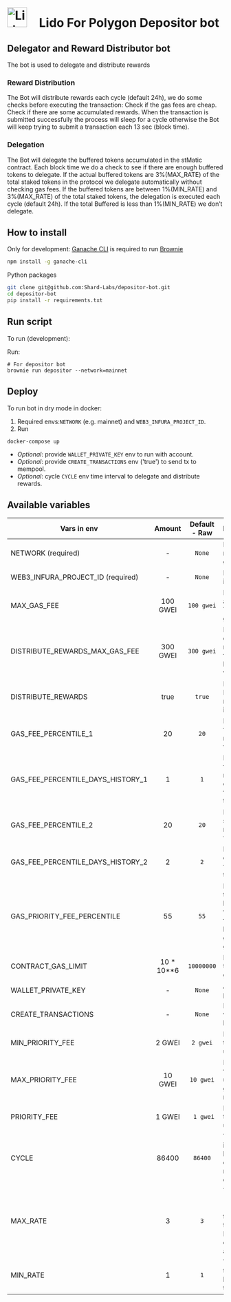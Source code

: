# <img src="https://docs.lido.fi/img/logo.svg" alt="Lido" width="46"/> Lido For Polygon Depositor bot

## Delegator and Reward Distributor bot
The bot is used to delegate and distribute rewards

### Reward Distribution
The Bot will distribute rewards each cycle (default 24h), we do some checks before executing the transaction:
Check if the gas fees are cheap.
Check if there are some accumulated rewards.
When the transaction is submitted successfully the process will sleep for a cycle otherwise the Bot will keep trying to submit a transaction each 13 sec (block time).

### Delegation
The Bot will delegate the buffered tokens accumulated in the stMatic contract. Each block time we do a check to see if there are enough buffered tokens to delegate. If the actual buffered tokens are 3%(MAX_RATE) of the total staked tokens in the protocol we delegate automatically without checking gas fees. If the buffered tokens are between 1%(MIN_RATE) and 3%(MAX_RATE) of the total staked tokens, the delegation is executed each cycle (default 24h). If the total Buffered is less than 1%(MIN_RATE) we don’t delegate.

## How to install

Only for development: [Ganache CLI](https://github.com/trufflesuite/ganache-cli) is required to run [Brownie](https://github.com/eth-brownie/brownie)

```bash 
npm install -g ganache-cli
```

Python packages
```bash
git clone git@github.com:Shard-Labs/depositor-bot.git
cd depositor-bot
pip install -r requirements.txt
```

## Run script

To run (development):  

Run:  
```
# For depositor bot
brownie run depositor --network=mainnet
```

##  Deploy

To run bot in dry mode in docker:
1. Required envs:`NETWORK` (e.g. mainnet) and `WEB3_INFURA_PROJECT_ID`.
2. Run
```
docker-compose up
```
- *Optional*: provide `WALLET_PRIVATE_KEY` env to run with account.  
- *Optional*: provide `CREATE_TRANSACTIONS` env ('true') to send tx to mempool.
- *Optional*: cycle `CYCLE` env time interval to delegate and distribute rewards.

## Available variables 

| Vars in env                       |   Amount   | Default - Raw | Description                                                                                           |
|-----------------------------------|:----------:|:-------------:|:------------------------------------------------------------------------------------------------------|
| NETWORK (required)                |     -      |    `None`     | Network (e.g. mainnet, goerli)                                                                        |
| WEB3_INFURA_PROJECT_ID (required) |     -      |    `None`     | Project ID in infura                                                                                  |
| MAX_GAS_FEE                       |  100 GWEI  |  `100 gwei`   | Bot will wait for a lower price. Treshold for gas_fee                                                 |
| DISTRIBUTE_REWARDS_MAX_GAS_FEE    |  300 GWEI  |  `300 gwei`   | Bot will distribute rewards if the for gas_fee is less than this value                                |
| DISTRIBUTE_REWARDS                |    true    |    `true`     | If true Distribute rewards else ignore                                                                |
| GAS_FEE_PERCENTILE_1              |     20     |     `20`      | Percentile for first recommended fee calculation                                                      |
| GAS_FEE_PERCENTILE_DAYS_HISTORY_1 |     1      |      `1`      | Percentile for first recommended calculates from N days of the fee history                            |
| GAS_FEE_PERCENTILE_2              |     20     |     `20`      | Percentile for second recommended fee calculation                                                     |
| GAS_FEE_PERCENTILE_DAYS_HISTORY_2 |     2      |      `2`      | Percentile calculates from N days of the fee history                                                  |
| GAS_PRIORITY_FEE_PERCENTILE       |     55     |     `55`      | Priority transaction will be N percentile from priority fees in last block (min 2 gwei - max 10 gwei) |
| CONTRACT_GAS_LIMIT                | 10 * 10**6 |  `10000000`   | Default transaction gas limit                                                                         |
| WALLET_PRIVATE_KEY                |     -      |    `None`     | Account private key                                                                                   |
| CREATE_TRANSACTIONS               |     -      |    `None`     | If `true` then tx will be send to blockchain                                                          |
| MIN_PRIORITY_FEE                  |   2 GWEI   |   `2 gwei`    | Min priority fee that will be used in tx                                                              |
| MAX_PRIORITY_FEE                  |  10 GWEI   |   `10 gwei`   | Max priority fee that will be used in tx (4 gwei recommended)                                         |
| PRIORITY_FEE                      |   1 GWEI   |   ` 1 gwei`   | Priority fee that will be used in tx                                                                  |
| CYCLE                             |   86400    |    `86400`    | The time interval between each delegation and reward distribution                                     |
| MAX_RATE                          |     3      |     `3`       | The ratio (totalBuffered * 100 / totalStaked), if the ratio > MAX_RATIO delegate automatically        |
| MIN_RATE                          |     1      |     `1`       | The min ratio to delegate the buffered tokens                                                         |
